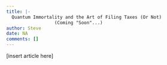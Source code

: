 ```yaml
---
title: |-
  Quantum Immortality and the Art of Filing Taxes (Or Not)
                  (Coming "Soon"...)
author: Steve
date: NA
comments: []
---
```


[insert article here]